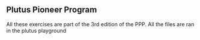 ## Plutus Pioneer Program

All these exercises are part of the 3rd edition of the PPP.
All the files are ran in the plutus playground